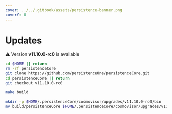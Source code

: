 ```yaml
---
cover: ../../.gitbook/assets/persistence-banner.png
coverY: 0
---
```


# Updates

⚠️ Version **v11.10.0-rc0** is available

```bash
cd $HOME || return
rm -rf persistenceCore
git clone https://github.com/persistenceOne/persistenceCore.git
cd persistenceCore || return
git checkout v11.10.0-rc0

make build

mkdir -p $HOME/.persistenceCore/cosmovisor/upgrades/v11.10.0-rc0/bin
mv build/persistenceCore $HOME/.persistenceCore/cosmovisor/upgrades/v11.10.0-rc0/bin/
```
